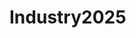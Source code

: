 <head>
<meta name="google-site-verification" content="FG56fe4Nbs-B3fyMpTWs2j5XnnjItsgdkxp75fE8DA8" />
<body>

# Industry2025
